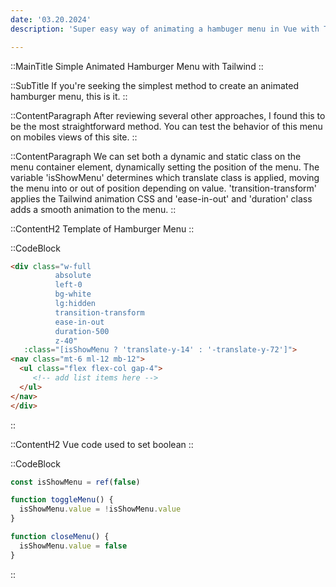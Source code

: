 ```yaml
---
date: '03.20.2024'
description: 'Super easy way of animating a hambuger menu in Vue with Tailwind CSS'

---
```


::MainTitle
Simple Animated Hamburger Menu with Tailwind
::

::SubTitle
If you're seeking the simplest method to create an animated hamburger menu, this is it.</h2>
::

::ContentParagraph
After reviewing several other approaches, I found this to be the most straightforward method. 
You can test the behavior of this menu on mobiles views of this site.
::

::ContentParagraph
We can set both a dynamic and static class on the menu container element, dynamically setting the position of the menu.
The variable 'isShowMenu' determines which translate class is applied, moving the menu into or out of position depending on value.
'transition-transform' applies the Tailwind animation CSS and 'ease-in-out' and 'duration' class adds a smooth animation to the menu.
::

::ContentH2
Template of Hamburger Menu
::

::CodeBlock
```html
<div class="w-full 
          absolute 
          left-0 
          bg-white 
          lg:hidden 
          transition-transform 
          ease-in-out 
          duration-500 
          z-40"
   :class="[isShowMenu ? 'translate-y-14' : '-translate-y-72']">
<nav class="mt-6 ml-12 mb-12">
  <ul class="flex flex-col gap-4">
     <!-- add list items here -->
  </ul>
</nav>
</div>
```
::

::ContentH2
Vue code used to set boolean
::

::CodeBlock
```js
const isShowMenu = ref(false)

function toggleMenu() {
  isShowMenu.value = !isShowMenu.value
}

function closeMenu() {
  isShowMenu.value = false
}
```
::



